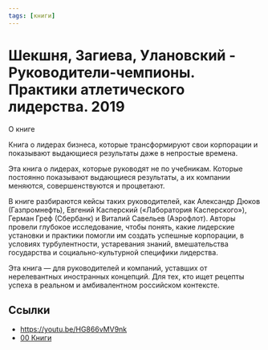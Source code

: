 ```yaml
---
tags: [книги]
---
```

# Шекшня, Загиева, Улановский - Руководители-чемпионы. Практики атлетического лидерства. 2019

О книге

Книга о лидерах бизнеса, которые трансформируют свои корпорации и показывают выдающиеся результаты даже в непростые времена.

Эта книга о лидерах, которые руководят не по учебникам. Которые постоянно показывают выдающиеся результаты, а их компании меняются, совершенствуются и процветают.

В книге разбираются кейсы таких руководителей, как Александр Дюков (Газпромнефть), Евгений Касперский («Лаборатория Касперского»), Герман Греф (Сбербанк) и Виталий Савельев (Аэрофлот). Авторы провели глубокое исследование, чтобы понять, какие лидерские установки и практики помогли им создать успешные корпорации, в условиях турбулентности, устаревания знаний, вмешательства государства и социально-культурной специфики лидерства.

Эта книга — для руководителей и компаний, уставших от нерелевантных иностранных концепций. Для тех, кто ищет рецепты успеха в реальном и амбивалентном российском контексте.

## Ссылки

* https://youtu.be/HG866vMV9nk
* [00 Книги](00%20%D0%9A%D0%BD%D0%B8%D0%B3%D0%B8.md)